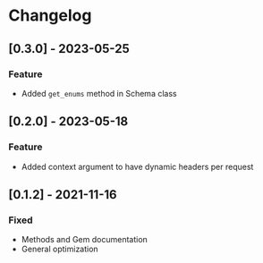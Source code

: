 # Changelog

## [0.3.0] - 2023-05-25

### Feature

- Added `get_enums` method in Schema class

## [0.2.0] - 2023-05-18

### Feature

- Added context argument to have dynamic headers per request

## [0.1.2] - 2021-11-16

### Fixed

- Methods and Gem documentation
- General optimization

